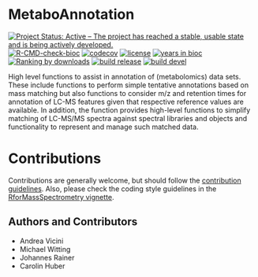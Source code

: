 # MetaboAnnotation

[![Project Status: Active – The project has reached a stable, usable state and is being actively developed.](https://www.repostatus.org/badges/latest/active.svg)](https://www.repostatus.org/#active)
[![R-CMD-check-bioc](https://github.com/RforMassSpectrometry/MetaboAnnotation/workflows/R-CMD-check-bioc/badge.svg)](https://github.com/RforMassSpectrometry/MetaboAnnotation/actions?query=workflow%3AR-CMD-check-bioc)
[![codecov](https://codecov.io/gh/rformassspectrometry/MetaboAnnotation/branch/devel/graph/badge.svg?token=RLMRUJGOQD)](https://codecov.io/gh/rformassspectrometry/MetaboAnnotation)
[![license](https://img.shields.io/badge/license-Artistic--2.0-brightgreen.svg)](https://opensource.org/licenses/Artistic-2.0)
[![years in bioc](http://bioconductor.org/shields/years-in-bioc/MetaboAnnotation.svg)](https://bioconductor.org/packages/release/bioc/html/MetaboAnnotation.html)
[![Ranking by downloads](http://bioconductor.org/shields/downloads/release/MetaboAnnotation.svg)](https://bioconductor.org/packages/stats/bioc/MetaboAnnotation/)
[![build release](http://bioconductor.org/shields/build/release/bioc/MetaboAnnotation.svg)](https://bioconductor.org/checkResults/release/bioc-LATEST/MetaboAnnotation/)
[![build devel](http://bioconductor.org/shields/build/devel/bioc/MetaboAnnotation.svg)](https://bioconductor.org/checkResults/devel/bioc-LATEST/MetaboAnnotation/)

High level functions to assist in annotation of (metabolomics) data sets. These
include functions to perform simple tentative annotations based on mass matching
but also functions to consider m/z and retention times for annotation of LC-MS
features given that respective reference values are available. In addition, the
function provides high-level functions to simplify matching of LC-MS/MS spectra
against spectral libraries and objects and functionality to represent and manage
such matched data.


# Contributions

Contributions are generally welcome, but should follow the [contribution
guidelines](https://rformassspectrometry.github.io/RforMassSpectrometry/articles/RforMassSpectrometry.html#contributions).
Also, please check the coding style guidelines in the [RforMassSpectrometry
vignette](https://rformassspectrometry.github.io/RforMassSpectrometry/articles/RforMassSpectrometry.html).


## Authors and Contributors

- Andrea Vicini
- Michael Witting
- Johannes Rainer
- Carolin Huber
